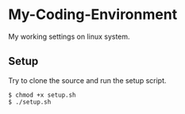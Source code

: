 # My-Coding-Environment
My working settings on linux system.

## Setup
Try to clone the source and run the setup script.
```
$ chmod +x setup.sh
$ ./setup.sh
```

